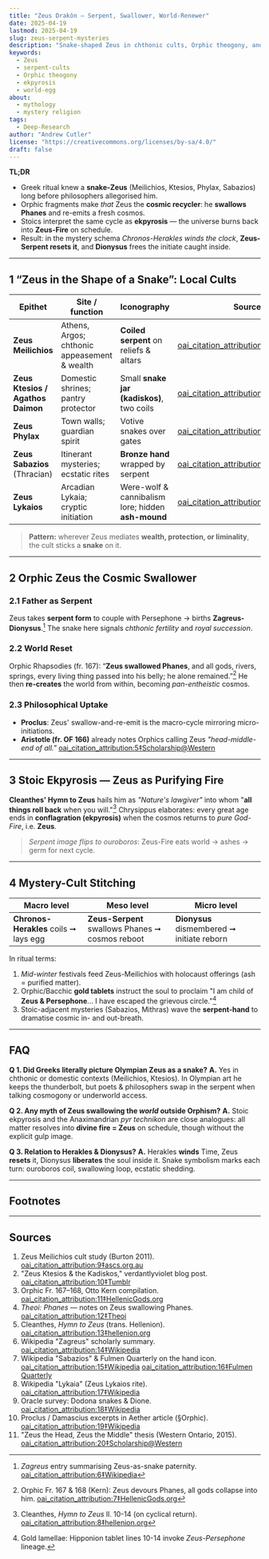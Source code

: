 ```yaml
---
title: "Zeus Drakôn — Serpent, Swallower, World-Renewer"
date: 2025-04-19
lastmod: 2025-04-19
slug: zeus-serpent-mysteries
description: "Snake-shaped Zeus in chthonic cults, Orphic theogony, and Stoic ekpyrosis, mapped onto the Herakles–Dionysus macro-/micro-myth."
keywords:
  - Zeus
  - serpent-cults
  - Orphic theogony
  - ekpyrosis
  - world-egg
about:
  - mythology
  - mystery religion
tags:
  - Deep-Research
author: "Andrew Cutler"
license: "https://creativecommons.org/licenses/by-sa/4.0/"
draft: false
---
```


**TL;DR**

- Greek ritual knew a **snake-Zeus** (Meilichios, Ktesios, Phylax, Sabazios) long before philosophers allegorised him.
- Orphic fragments make *that* Zeus the **cosmic recycler**: he **swallows Phanes** and re-emits a fresh cosmos.
- Stoics interpret the same cycle as **ekpyrosis** — the universe burns back into **Zeus-Fire** on schedule.
- Result: in the mystery schema *Chronos-Herakles winds the clock*, **Zeus-Serpent resets it**, and **Dionysus** frees the initiate caught inside.

---

## 1 “Zeus in the Shape of a Snake”: Local Cults

| Epithet | Site / function | Iconography | Source |
|---------|-----------------|-------------|--------|
| **Zeus Meilichios** | Athens, Argos; chthonic appeasement & wealth | **Coiled serpent** on reliefs & altars |  [oai_citation_attribution:0‡ascs.org.au](https://www.ascs.org.au/news/ascs31/Burton.pdf?utm_source=chatgpt.com) |
| **Zeus Ktesios / Agathos Daimon** | Domestic shrines; pantry protector | Small **snake jar (kadiskos)**, two coils |  [oai_citation_attribution:1‡Tumblr](https://verdantlyviolet.tumblr.com/post/643083523253829632/zeus-ktesios-and-the-kadiskos-zeus-ktesios-of-the?utm_source=chatgpt.com) |
| **Zeus Phylax** | Town walls; guardian spirit | Votive snakes over gates |  [oai_citation_attribution:2‡Wikipedia](https://en.wikipedia.org/wiki/Oracle?utm_source=chatgpt.com) |
| **Zeus Sabazios** (Thracian) | Itinerant mysteries; ecstatic rites | **Bronze hand** wrapped by serpent |  [oai_citation_attribution:3‡Wikipedia](https://en.wikipedia.org/wiki/Sabazios?utm_source=chatgpt.com) |
| **Zeus Lykaios** | Arcadian Lykaia; cryptic initiation | Were-wolf & cannibalism lore; hidden **ash-mound** |  [oai_citation_attribution:4‡Wikipedia](https://en.wikipedia.org/wiki/Lykaia?utm_source=chatgpt.com) |

> **Pattern:** wherever Zeus mediates **wealth, protection, or liminality**, the cult sticks a **snake** on it.

---

## 2 Orphic Zeus the Cosmic Swallower

### 2.1 Father as Serpent
Zeus takes **serpent form** to couple with Persephone → births **Zagreus-Dionysus**.[^zagreus] The snake here signals *chthonic fertility* and *royal succession*.

### 2.2 World Reset
Orphic Rhapsodies (fr. 167): “**Zeus swallowed Phanes**, and all gods, rivers, springs, every living thing passed into his belly; he alone remained.”[^phanes-swallow]
He then **re-creates** the world from within, becoming *pan-entheistic* cosmos.

### 2.3 Philosophical Uptake
- **Proclus**: Zeus' swallow-and-re-emit is the macro-cycle mirroring micro-initiations.
- **Aristotle (fr. OF 166)** already notes Orphics calling Zeus *"head-middle-end of all."*  [oai_citation_attribution:5‡Scholarship@Western](https://ir.lib.uwo.ca/context/etd/article/4619/viewcontent/Zeus_the_Head_Zeus_the_Middle___Studies_in_the_Orphic_Theogonies.pdf?utm_source=chatgpt.com)

---

## 3 Stoic Ekpyrosis — Zeus as Purifying Fire

**Cleanthes' Hymn to Zeus** hails him as *"Nature's lawgiver"* into whom "**all things roll back** when you will."[^cleanthes] Chrysippus elaborates: every great age ends in **conflagration (ekpyrosis)** when the cosmos returns to *pure God-Fire*, i.e. **Zeus**.

> *Serpent image flips to ouroboros*: Zeus-Fire eats world → ashes → germ for next cycle.

---

## 4 Mystery-Cult Stitching

| Macro level | Meso level | Micro level |
|-------------|-----------|-------------|
| **Chronos-Herakles** coils ➞ lays egg | **Zeus-Serpent** swallows Phanes ➞ cosmos reboot | **Dionysus** dismembered ➞ initiate reborn |

In ritual terms:
1. *Mid-winter* festivals feed Zeus-Meilichios with holocaust offerings (ash = purified matter).
2. Orphic/Bacchic **gold tablets** instruct the soul to proclaim "I am child of **Zeus & Persephone**… I have escaped the grievous circle."[^tablets]
3. Stoic-adjacent mysteries (Sabazios, Mithras) wave the **serpent-hand** to dramatise cosmic in- and out-breath.

---

## FAQ <!-- retains FAQPage schema support -->

**Q 1. Did Greeks literally picture Olympian Zeus as a snake?**
**A.** Yes in chthonic or domestic contexts (Meilichios, Ktesios). In Olympian art he keeps the thunderbolt, but poets & philosophers swap in the serpent when talking cosmogony or underworld access.

**Q 2. Any myth of Zeus swallowing the *world* outside Orphism?**
**A.** Stoic ekpyrosis and the Anaximandrian *pyr technikon* are close analogues: all matter resolves into **divine fire = Zeus** on schedule, though without the explicit gulp image.

**Q 3. Relation to Herakles & Dionysus?**
**A.** Herakles **winds** Time, Zeus **resets** it, Dionysus **liberates** the soul inside it. Snake symbolism marks each turn: ouroboros coil, swallowing loop, ecstatic shedding.

---

## Footnotes

[^zagreus]: *Zagreus* entry summarising Zeus-as-snake paternity.  [oai_citation_attribution:6‡Wikipedia](https://en.wikipedia.org/wiki/Zagreus?utm_source=chatgpt.com)
[^phanes-swallow]: Orphic Fr. 167 & 168 (Kern): Zeus devours Phanes, all gods collapse into him.  [oai_citation_attribution:7‡HellenicGods.org](https://www.hellenicgods.org/the-orphic-fragments-of-otto-kern?utm_source=chatgpt.com)
[^cleanthes]: Cleanthes, *Hymn to Zeus* ll. 10-14 (on cyclical return).  [oai_citation_attribution:8‡hellenion.org](https://www.hellenion.org/zeus/cleanthes-hymn-to-zeus/?utm_source=chatgpt.com)
[^tablets]: Gold lamellae: Hipponion tablet lines 10-14 invoke *Zeus-Persephone* lineage.

---

## Sources

1. Zeus Meilichios cult study (Burton 2011).  [oai_citation_attribution:9‡ascs.org.au](https://www.ascs.org.au/news/ascs31/Burton.pdf?utm_source=chatgpt.com)
2. "Zeus Ktesios & the Kadiskos," verdantlyviolet blog post.  [oai_citation_attribution:10‡Tumblr](https://verdantlyviolet.tumblr.com/post/643083523253829632/zeus-ktesios-and-the-kadiskos-zeus-ktesios-of-the?utm_source=chatgpt.com)
3. Orphic Fr. 167–168, Otto Kern compilation.  [oai_citation_attribution:11‡HellenicGods.org](https://www.hellenicgods.org/the-orphic-fragments-of-otto-kern?utm_source=chatgpt.com)
4. *Theoi: Phanes* — notes on Zeus swallowing Phanes.  [oai_citation_attribution:12‡Theoi](https://www.theoi.com/Protogenos/Phanes.html?utm_source=chatgpt.com)
5. Cleanthes, *Hymn to Zeus* (trans. Hellenion).  [oai_citation_attribution:13‡hellenion.org](https://www.hellenion.org/zeus/cleanthes-hymn-to-zeus/?utm_source=chatgpt.com)
6. Wikipedia "Zagreus" scholarly summary.  [oai_citation_attribution:14‡Wikipedia](https://en.wikipedia.org/wiki/Zagreus?utm_source=chatgpt.com)
7. Wikipedia "Sabazios" & Fulmen Quarterly on the hand icon.  [oai_citation_attribution:15‡Wikipedia](https://en.wikipedia.org/wiki/Sabazios?utm_source=chatgpt.com) [oai_citation_attribution:16‡Fulmen Quarterly](https://www.fulmenquarterly.com/the-hand-of-sabazios?utm_source=chatgpt.com)
8. Wikipedia "Lykaia" (Zeus Lykaios rite).  [oai_citation_attribution:17‡Wikipedia](https://en.wikipedia.org/wiki/Lykaia?utm_source=chatgpt.com)
9. Oracle survey: Dodona snakes & Dione.  [oai_citation_attribution:18‡Wikipedia](https://en.wikipedia.org/wiki/Oracle?utm_source=chatgpt.com)
10. Proclus / Damascius excerpts in Aether article (§Orphic).  [oai_citation_attribution:19‡Wikipedia](https://en.wikipedia.org/wiki/Aether_%28mythology%29?utm_source=chatgpt.com)
11. "Zeus the Head, Zeus the Middle" thesis (Western Ontario, 2015).  [oai_citation_attribution:20‡Scholarship@Western](https://ir.lib.uwo.ca/context/etd/article/4619/viewcontent/Zeus_the_Head_Zeus_the_Middle___Studies_in_the_Orphic_Theogonies.pdf?utm_source=chatgpt.com)